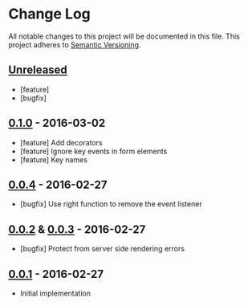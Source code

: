 # Change Log

All notable changes to this project will be documented in this file.
This project adheres to [Semantic Versioning](http://semver.org/).

## [Unreleased]

* [feature]
* [bugfix]

## [0.1.0] - 2016-03-02

* [feature] Add decorators
* [feature] Ignore key events in form elements
* [feature] Key names

## [0.0.4] - 2016-02-27

* [bugfix] Use right function to remove the event listener

## [0.0.2] & [0.0.3] - 2016-02-27

* [bugfix] Protect from server side rendering errors

## [0.0.1] - 2016-02-27

* Initial implementation

[Unreleased]: https://github.com/ayrton/react-key-handler/compare/v0.1.0...HEAD
[0.1.0]: https://github.com/ayrton/react-key-handler/compare/v0.0.4...v0.1.0
[0.0.4]: https://github.com/ayrton/react-key-handler/compare/v0.0.3...v0.0.4
[0.0.3]: https://github.com/ayrton/react-key-handler/compare/v0.0.2...v0.0.3
[0.0.2]: https://github.com/ayrton/react-key-handler/compare/v0.0.1...v0.0.2
[0.0.1]: https://github.com/ayrton/react-key-handler/commit/8267e3dc7357bb7fb106f5148e6f9cb9f69ed3b5
